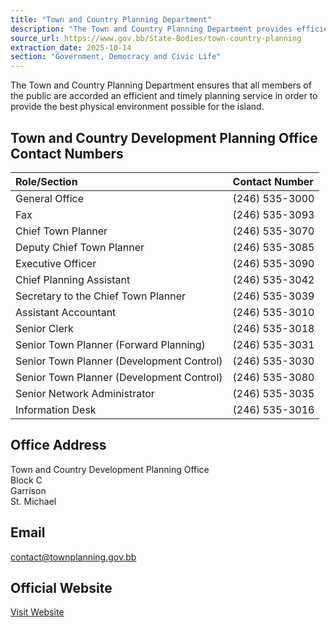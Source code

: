 ```yaml
---
title: "Town and Country Planning Department"
description: "The Town and Country Planning Department provides efficient and timely planning services to ensure the best physical environment for Barbados."
source_url: https://www.gov.bb/State-Bodies/town-country-planning
extraction_date: 2025-10-14
section: "Government, Democracy and Civic Life"
---
```


The Town and Country Planning Department ensures that all members of the public are accorded an efficient and timely planning service in order to provide the best physical environment possible for the island.

## Town and Country Development Planning Office Contact Numbers

| Role/Section                        | Contact Number   |
| :---------------------------------- | :--------------- |
| General Office                      | (246) 535-3000   |
| Fax                                 | (246) 535-3093   |
| Chief Town Planner                  | (246) 535-3070   |
| Deputy Chief Town Planner           | (246) 535-3085   |
| Executive Officer                   | (246) 535-3090   |
| Chief Planning Assistant            | (246) 535-3042   |
| Secretary to the Chief Town Planner | (246) 535-3039   |
| Assistant Accountant                | (246) 535-3010   |
| Senior Clerk                        | (246) 535-3018   |
| Senior Town Planner (Forward Planning) | (246) 535-3031   |
| Senior Town Planner (Development Control) | (246) 535-3030   |
| Senior Town Planner (Development Control) | (246) 535-3080   |
| Senior Network Administrator        | (246) 535-3035   |
| Information Desk                    | (246) 535-3016   |

## Office Address

Town and Country Development Planning Office  
Block C  
Garrison  
St. Michael

## Email

contact@townplanning.gov.bb

## Official Website

[Visit Website](http://www.townplanning.gov.bb/)
```
